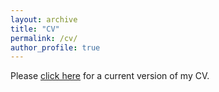 ```yaml
---
layout: archive
title: "CV"
permalink: /cv/
author_profile: true
---
```


Please [click here](https://www.dropbox.com/scl/fi/0ut2a3c7svsgkct5bq3x2/Jiannan_CV_10_25.pdf?rlkey=3so8m7gehp2wtlpt3qyj8p70o&st=o4fezfrs&dl=0) for a current version of my CV.
